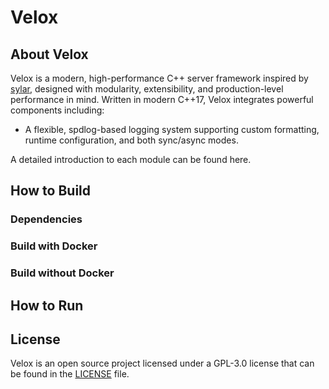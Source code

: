 # Velox

## About Velox

Velox is a modern, high-performance C++ server framework inspired by [sylar](https://github.com/sylar-yin/sylar/tree/master), designed with modularity, extensibility, and production-level performance in mind. Written in modern C++17, Velox integrates powerful components including:

- A flexible, spdlog-based logging system supporting custom formatting, runtime configuration, and both sync/async modes.

A detailed introduction to each module can be found here.

## How to Build

### Dependencies

### Build with Docker

### Build without Docker

## How to Run

## License

Velox is an open source project licensed under a GPL-3.0 license that can be found in the [LICENSE](LICENSE) file.
